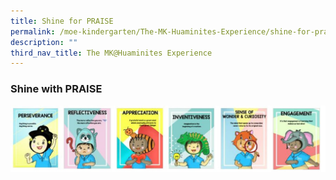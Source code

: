 ```yaml
---
title: Shine for PRAISE
permalink: /moe-kindergarten/The-MK-Huaminites-Experience/shine-for-praise/
description: ""
third_nav_title: The MK@Huaminites Experience
---
```

### **Shine with PRAISE**

![](/images/ss.jpg)